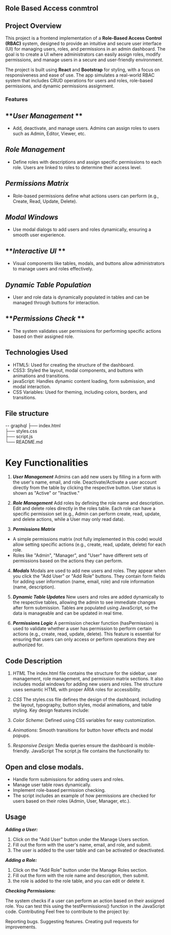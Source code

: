 ## **Role Based Access conmtrol**

## **Project Overview**

This project is a frontend implementation of a **Role-Based Access Control (RBAC)** system, designed to provide an intuitive and secure user interface (UI) for managing users, roles, and permissions in an admin dashboard. The goal is to create a UI where administrators can easily assign roles, modify permissions, and manage users in a secure and user-friendly environment.

The project is built using **React** and **Bootstrap** for styling, with a focus on responsiveness and ease of use. The app simulates a real-world RBAC system that includes CRUD operations for users and roles, role-based permissions, and dynamic permissions assignment.

### **Features**
## **_User Management_ **
* Add, deactivate, and manage users. Admins can assign roles to users such as Admin, Editor, Viewer, etc.

## **_Role Management_** 
 * Define roles with descriptions and assign specific permissions to each role. Users are linked to roles to determine their access level.

## **_Permissions Matrix_**
* Role-based permissions define what actions users can perform (e.g., Create, Read, Update, Delete).

## **_Modal Windows_** 
* Use modal dialogs to add users and roles dynamically, ensuring a smooth user experience.

## **_Interactive UI_ **
* Visual components like tables, modals, and buttons allow administrators to manage users and roles effectively.

## **_Dynamic Table Population_** 
* User and role data is dynamically populated in tables and can be managed through buttons for interaction.

## **_Permissions Check_ **
* The system validates user permissions for performing specific actions based on their assigned role.


## **Technologies Used**
* HTML5: Used for creating the structure of the dashboard.
* CSS3: Styled the layout, modal components, and buttons with animations and transitions.
* javaScript: Handles dynamic content loading, form submission, and modal interaction.
* CSS Variables: Used for theming, including colors, borders, and transitions.


## File structure
-- graphql
├── index.html         
├── styles.css         
├── script.js          
└── README.md      

# Key Functionalities
1. **_User Management_**
Admins can add new users by filling in a form with the user's name, email, and role.
Deactivate/Activate a user account directly from the table by clicking the respective button.
User status is shown as "Active" or "Inactive."

2. **_Role Management_**
Add roles by defining the role name and description.
Edit and delete roles directly in the roles table.
Each role can have a specific permission set (e.g., Admin can perform create, read, update, and delete actions, while a User may only read data).

3. **_Permissions Matrix_**
* A simple permissions matrix (not fully implemented in this code) would allow setting specific actions (e.g., create, read, update, delete) for each role.
* Roles like "Admin", "Manager", and "User" have different sets of permissions based on the actions they can perform.

4. **_Modals_**
Modals are used to add new users and roles. They appear when you click the "Add User" or "Add Role" buttons.
They contain form fields for adding user information (name, email, role) and role information (name, description).

5. **_Dynamic Table Updates_**
New users and roles are added dynamically to the respective tables, allowing the admin to see immediate changes after form submission.
Tables are populated using JavaScript, so the data is manageable and can be updated in real time.

6. **_Permissions Logic_**
A permission checker function (hasPermission) is used to validate whether a user has permission to perform certain actions (e.g., create, read, update, delete).
This feature is essential for ensuring that users can only access or perform operations they are authorized for.

## **Code Description**
1. _HTML_
The index.html file contains the structure for the sidebar, user management, role management, and permission matrix sections. It also includes modal windows for adding new users and roles. The structure uses semantic HTML with proper ARIA roles for accessibility.

2. _CSS_
The styles.css file defines the design of the dashboard, including the layout, typography, button styles, modal animations, and table styling. Key design features include:

1. _Color Scheme_: Defined using CSS variables for easy customization.
2. _Animations_: Smooth transitions for button hover effects and modal popups.
3. _Responsive Design_: Media queries ensure the dashboard is mobile-friendly.
JavaScript
The script.js file contains the functionality to:

 ## **Open and close modals.**
* Handle form submissions for adding users and roles.
* Manage user table rows dynamically.
* Implement role-based permission checking.
* The script includes an example of how permissions are checked for users based on their roles (Admin, User, Manager, etc.).

## **Usage**

**_Adding a User:_**
1. Click on the "Add User" button under the Manage Users section.
2. Fill out the form with the user's name, email, and role, and submit.
3. The user is added to the user table and can be activated or deactivated.

**_Adding a Role:_**
1. Click on the "Add Role" button under the Manage Roles section.
2. Fill out the form with the role name and description, then submit.
3. the role is added to the role table, and you can edit or delete it.

**_Checking Permissions:_**

The system checks if a user can perform an action based on their assigned role. You can test this using the testPermissions() function in the JavaScript code.
Contributing
Feel free to contribute to the project by:

Reporting bugs.
Suggesting features.
Creating pull requests for improvements.